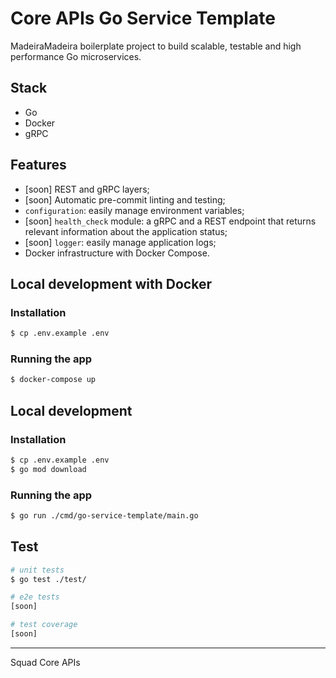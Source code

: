 # Core APIs Go Service Template

MadeiraMadeira boilerplate project to build scalable, testable and high performance Go microservices.

## Stack
- Go
- Docker
- gRPC

## Features
- [soon] REST and gRPC layers;
- [soon] Automatic pre-commit linting and testing;
- `configuration`: easily manage environment variables;
- [soon] `health_check` module: a gRPC and a REST endpoint that returns relevant information about the application status;
- [soon] `logger`: easily manage application logs;
- Docker infrastructure with Docker Compose.

## Local development with Docker

### Installation
```bash
$ cp .env.example .env
```

### Running the app

```bash
$ docker-compose up
```

## Local development

### Installation
```bash
$ cp .env.example .env
$ go mod download
```

### Running the app

```bash
$ go run ./cmd/go-service-template/main.go
```

## Test

```bash
# unit tests
$ go test ./test/

# e2e tests
[soon]

# test coverage
[soon]
``` 
---
Squad Core APIs